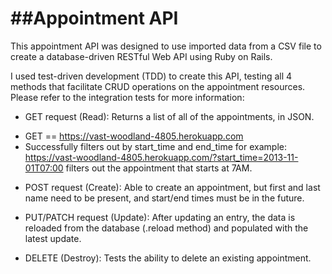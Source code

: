 ##Appointment API
=====================

This appointment API was designed to use imported data from a CSV file to create a database-driven RESTful Web API using Ruby on Rails.

I used test-driven development (TDD) to create this API, testing all 4 methods that facilitate CRUD operations on the appointment resources. Please refer to the integration tests for more information:

* GET request (Read): Returns a list of all of the appointments, in JSON.
 - GET == https://vast-woodland-4805.herokuapp.com
 - Successfully filters out by start_time and end_time 
   for example: https://vast-woodland-4805.herokuapp.com/?start_time=2013-11-01T07:00 filters out the appointment       that starts at 7AM.
 
* POST request (Create): Able to create an appointment, but first and last name need to be present, and start/end times must be in the future.
 
* PUT/PATCH request (Update): After updating an entry, the data is reloaded from the database (.reload method) and populated with the latest update.

* DELETE (Destroy): Tests the ability to delete an existing appointment.








